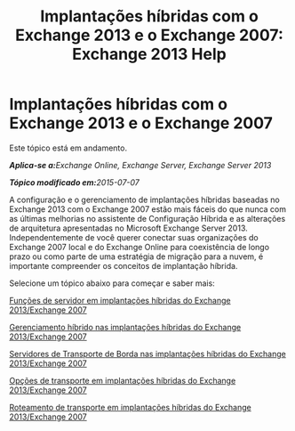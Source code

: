 ﻿---
title: 'Implantações híbridas com o Exchange 2013 e o Exchange 2007: Exchange 2013 Help'
TOCTitle: Implantações híbridas com o Exchange 2013 e o Exchange 2007
ms:assetid: 9ba4e071-cff4-4ae4-974a-935f818c04d6
ms:mtpsurl: https://technet.microsoft.com/pt-br/library/Dn197893(v=EXCHG.150)
ms:contentKeyID: 54652000
ms.date: 01/10/2018
mtps_version: v=EXCHG.150
ms.translationtype: HT
---

# Implantações híbridas com o Exchange 2013 e o Exchange 2007

Este tópico está em andamento.  

_<strong>Aplica-se a:</strong>Exchange Online, Exchange Server, Exchange Server 2013_

_<strong>Tópico modificado em:</strong>2015-07-07_

A configuração e o gerenciamento de implantações híbridas baseadas no Exchange 2013 com o Exchange 2007 estão mais fáceis do que nunca com as últimas melhorias no assistente de Configuração Híbrida e as alterações de arquitetura apresentadas no Microsoft Exchange Server 2013. Independentemente de você querer conectar suas organizações do Exchange 2007 local e do Exchange Online para coexistência de longo prazo ou como parte de uma estratégia de migração para a nuvem, é importante compreender os conceitos de implantação híbrida.

Selecione um tópico abaixo para começar e saber mais:

[Funções de servidor em implantações híbridas do Exchange 2013/Exchange 2007](server-roles-in-exchange-2013-exchange-2007-hybrid-deployments-exchange-2013-help.md)

[Gerenciamento híbrido nas implantações híbridas do Exchange 2013/Exchange 2007](hybrid-management-in-exchange-2013-exchange-2007-hybrid-deployments-exchange-2013-help.md)

[Servidores de Transporte de Borda nas implantações híbridas do Exchange 2013/Exchange 2007](edge-transport-servers-in-exchange-2013-exchange-2007-hybrid-deployments-exchange-2013-help.md)

[Opções de transporte em implantações híbridas do Exchange 2013/Exchange 2007](transport-options-in-exchange-2013-exchange-2007-hybrid-deployments-exchange-2013-help.md)

[Roteamento de transporte em implantações híbridas do Exchange 2013/Exchange 2007](transport-routing-in-exchange-2013-exchange-2007-hybrid-deployments-exchange-2013-help.md)

